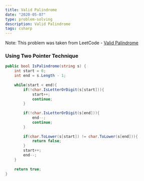 ```yaml
---
title: Valid Palindrome
date: "2020-05-07"
type: problem-solving
description: Valid Palindrome
tags: csharp
---
```


Note: This problem was taken from LeetCode - [Valid Palindrome](https://leetcode.com/problems/valid-palindrome/)

### Using Two Pointer Technique
```csharp
public bool IsPalindrome(string s) {
	int start = 0;
	int end = s.Length - 1;
	
	while(start < end){
		if(!char.IsLetterOrDigit(s[start])){
			start++;
			continue;
		}
		
		if(!char.IsLetterOrDigit(s[end])){
			end--;
			continue;
		}
		
		if(char.ToLower(s[start]) != char.ToLower(s[end])){
			return false;
		}
		start++;
		end--;
	}
	
	return true;
}
```
